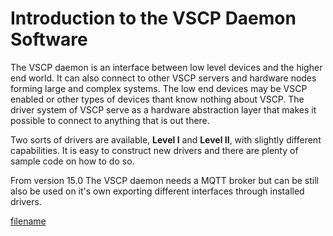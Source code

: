 # Introduction to the VSCP Daemon Software

The VSCP daemon is an interface between low level devices and the higher end world. It can also connect to other VSCP servers and hardware nodes forming large and complex systems. The low end devices may be VSCP enabled or other types of devices thant know nothing about VSCP. The driver system of VSCP serve as a hardware abstraction layer that makes it possible to connect to anything that is out there. 

Two sorts of drivers are available, **Level I** and **Level II**, with slightly different capabilities. It is easy to construct new drivers and there are plenty of sample code on how to do so.

From version 15.0 The VSCP daemon needs a MQTT broker but can be still also be used on it's own exporting different interfaces through installed drivers. 


[filename](./bottom_copyright.md ':include')
